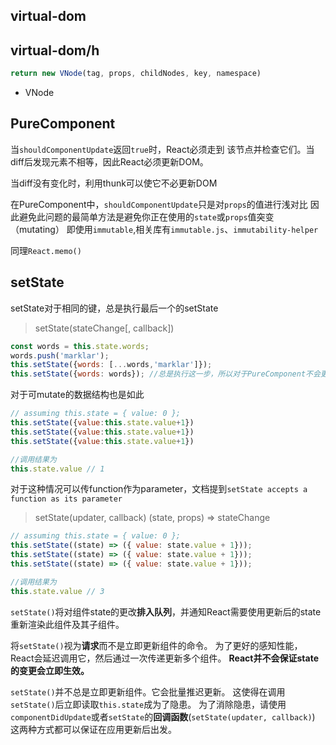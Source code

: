 ## virtual-dom
## virtual-dom/h
```javascript
return new VNode(tag, props, childNodes, key, namespace)
```
 - VNode


## PureComponent
当`shouldComponentUpdate`返回`true`时，React必须走到
该节点并检查它们。当diff后发现元素不相等，因此React必须更新DOM。

当diff没有变化时，利用thunk可以使它不必更新DOM

在PureComponent中，`shouldComponentUpdate`只是对`props`的值进行浅对比
因此避免此问题的最简单方法是避免你正在使用的`state`或`props`值突变（mutating）
即使用`immutable`,相关库有`immutable.js`、`immutability-helper`

同理`React.memo()`

## setState
setState对于相同的键，总是执行最后一个的setState

> setState(stateChange[, callback])

```javascript
const words = this.state.words;
words.push('marklar');
this.setState({words: [...words,'marklar']});
this.setState({words: words}); //总是执行这一步，所以对于PureComponent不会更新
```
对于可mutate的数据结构也是如此
```javascript
// assuming this.state = { value: 0 };
this.setState({value:this.state.value+1})
this.setState({value:this.state.value+1})
this.setState({value:this.state.value+1})

//调用结果为
this.state.value // 1
```
对于这种情况可以传function作为parameter，文档提到`setState accepts a function as its parameter`

> setState(updater, callback)
> (state, props) => stateChange

```javascript
// assuming this.state = { value: 0 };
this.setState((state) => ({ value: state.value + 1}));
this.setState((state) => ({ value: state.value + 1}));
this.setState((state) => ({ value: state.value + 1}));

//调用结果为
this.state.value // 3
```

`setState()`将对组件state的更改**排入队列**，并通知React需要使用更新后的state重新渲染此组件及其子组件。

将`setState()`视为**请求**而不是立即更新组件的命令。
为了更好的感知性能，React会延迟调用它，然后通过一次传递更新多个组件。
**React并不会保证state的变更会立即生效。**

`setState()`并不总是立即更新组件。它会批量推迟更新。
这使得在调用`setState()`后立即读取`this.state`成为了隐患。
为了消除隐患，请使用`componentDidUpdate`或者`setState`的**回调函数**(`setState(updater, callback)`)
这两种方式都可以保证在应用更新后出发。
